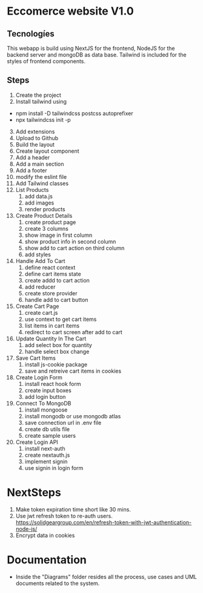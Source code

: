 # Eccomerce website V1.0

## Tecnologíes

This webapp is build using NextJS for the frontend, NodeJS for the backend server and mongoDB as data base.
Tailwind is included for the styles of frontend components.

## Steps

1.  Create the project
2.  Install tailwind using

- npm install -D tailwindcss postcss autoprefixer
- npx tailwindcss init -p

3.  Add extensions
4.  Upload to Github
5.  Build the layout
6.  Create layout component
7.  Add a header
8.  Add a main section
9.  Add a footer
10. modify the eslint file
11. Add Tailwind classes
12. List Products
    1.  add data.js
    2.  add images
    3.  render products
13. Create Product Details
    1.  create product page
    2.  create 3 columns
    3.  show image in first column
    4.  show product info in second column
    5.  show add to cart action on third column
    6.  add styles
14. Handle Add To Cart
    1.  define react context
    2.  define cart items state
    3.  create addd to cart action
    4.  add reducer
    5.  create store provider
    6.  handle add to cart button
15. Create Cart Page
    1.  create cart.js
    2.  use context to get cart items
    3.  list items in cart items
    4.  redirect to cart screen after add to cart
16. Update Quantity In The Cart
    1. add select box for quantity
    2. handle select box change
17. Save Cart Items
    1. install js-cookie package
    2. save and retreive cart items in cookies
18. Create Login Form
    1. install react hook form
    2. create input boxes
    3. add login button
19. Connect To MongoDB
    1. install mongoose
    2. install mongodb or use mongodb atlas
    3. save connection url in .env file
    4. create db utils file
    5. create sample users
20. Create Login API
    1. install next-auth
    2. create nextauth.js
    3. implement signin
    4. use signin in login form

# NextSteps

1. Make token expiration time short like 30 mins.
2. Use jwt refresh token to re-auth users. https://solidgeargroup.com/en/refresh-token-with-jwt-authentication-node-js/
3. Encrypt data in cookies

# Documentation

- Inside the "Diagrams" folder resides all the process, use cases and UML documents related to the system.

